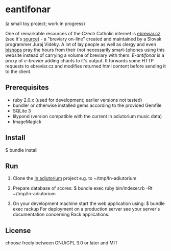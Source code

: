 # eantifonar

(a small toy project; work in progress)

One of remarkable resources of the Czech Catholic internet is [ebreviar.cz](http://ebreviar.cz)
(see it's [source](https://github.com/breviar-sk/Liturgia-hodin-online)) - a "breviary on-line"
created and maintained by a Slovak programmer Juraj Vidéky. A lot of lay people as well as clergy and even [bishops](http://nazory.euro.e15.cz/rozhovory/frantisek-radkovsky-breviar-mam-v-mobilu-382531)
pray the hours from their (not necessarily smart-)phones using this website instead of carrying a volume of breviary with them.
*E-antifonar* is a proxy of *e-breviar* adding chants to it's output.
It forwards some HTTP requests to ebreviar.cz and modifies returned html content before sending it to the client.

## Prerequisites

* ruby 2.0.x (used for development; earlier versions not tested)
* bundler or otherwise installed gems according to the provided Gemfile
* SQLite 3
* lilypond (version compatible with the current In adiutorium music data)
* ImageMagick

## Install

$ bundle install

## Run


1. Clone the [In adiutorium](https://github.com/igneus/In-adiutorium) project e.g. to ~/tmp/In-adiutorium

2. Prepare database of scores:
$ bundle exec ruby bin/indexer.rb -Rt ~/tmp/In-adiutorium

3. On your development machine start the web application using:
$ bundle exec rackup
For deployment on a production server see your server's documentation concerning Rack applications.

## License

choose freely between GNU/GPL 3.0 or later and MIT